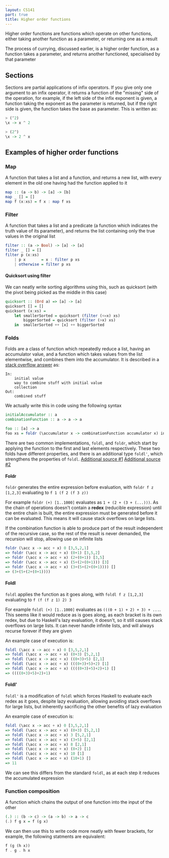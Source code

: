 ```yaml
---
layout: CS141
part: true
title: Higher order functions
---
```




Higher order functions are functions which operate on other functions, either taking another function as a parameter, or returning one as a result

The process of currying, discussed earlier, is a higher order function, as a function takes a parameter, and returns another functioned, specialised by that parameter



## Sections

Sections are partial applications of infix operators. If you give only one argument to an infix operator, it returns a function of the "missing" side of the operation, for example, if the left side of the infix exponent is given, a function taking the exponent as the parameter is returned, but if the right side is given, the function takes the base as parameter. This is written as:

```haskell
> (^2)
\x -> x ^ 2

> (2^)
\x -> 2 ^ x
```





## Examples of higher order functions

### Map

A function that takes a list and a function, and returns a new list, with every element in the old one having had the function applied to it

```haskell
map :: (a -> b) -> [a] -> [b]  
map _ [] = []  
map f (x:xs) = f x : map f xs  
```



### Filter

A function that takes a list and a predicate (a function which indicates the truth value of its parameter), and returns the list containing only the true values in the original list

```haskell
filter :: (a -> Bool) -> [a] -> [a]  
filter _ [] = []  
filter p (x:xs)   
    | p x       = x : filter p xs  
    | otherwise = filter p xs  
```

#### Quicksort using filter

We can neatly write sorting algorithms using this, such as quicksort (with the pivot being picked as the middle in this case)

```haskell
quicksort :: (Ord a) => [a] -> [a]    
quicksort [] = []    
quicksort (x:xs) =     
    let smallerSorted = quicksort (filter (<=x) xs)  
        biggerSorted = quicksort (filter (>x) xs)   
    in  smallerSorted ++ [x] ++ biggerSorted  
```



### Folds

Folds are a class of function which repeatedly reduce a list, having an accumulator value, and a function which takes values from the list elementwise, and combines them into the accumulator. It is described in a [stack overflow answer](https://stackoverflow.com/a/25150003) as:

```
In:
    initial value
    way to combine stuff with initial value
    collection
Out:
    combined stuff
```

We actually write this in code using the following syntax

```haskell
initialAccumulator :: a
combinationFunction :: a -> a -> a

foo :: [a] -> a
foo xs = foldr (\accumulator x -> combinationFunction accumulator x) initialAccumulator xs
```

There are two common implementations, `foldl`, and `foldr`, which start by applying the function to the first and last elements respectively. These two folds have different properties, and there is an additional type `foldl'`, which strengthens the properties of `foldl`. [Additional source #1](https://wiki.haskell.org/Foldr_Foldl_Foldl%27) [Additional source #2](https://wiki.haskell.org/Foldr_Foldl_Foldl%27)

#### Foldr

`foldr` generates the entire expression before evaluation, with `foldr f z [1,2,3]` evaluating to `f 1 (f 2 (f 3 z))`

For example  `foldr (+) [1..1000]` evaluates as `1 + (2 + (3 + (...)))`. As the chain of operations doesn't contain a **redex** (reducible expression) until the entire chain is built, the entire expression must be generated before it can be evaluated. This means it will cause stack overflows on large lists.

If the combination function is able to produce part of the result independent of the recursive case, so the rest of the result is never demanded, the recursion will stop, allowing use on infinite lists

```haskell
foldr (\acc x -> acc + x) 0 [3,5,2,1]
=> foldr (\acc x -> acc + x) (0+1) [3,5,2]
=> foldr (\acc x -> acc + x) (2+(0+1)) [3,5]
=> foldr (\acc x -> acc + x) (5+(2+(0+1))) [3]
=> foldr (\acc x -> acc + x) (3+(5+(2+(0+1)))) []
=> (3+(5+(2+(0+1))))
```

#### Foldl

`foldl` applies the function as it goes along, with `foldl f z [1,2,3]` evaluating to `f (f (f z 1) 2) 3`

For example `foldl (+) [1..1000]` evaluates as `(((0 + 1) + 2) + 3) + ...`. This seems like it would reduce as is goes along, as each bracket is its own redex, but due to Haskell's lazy evaluation, it doesn't, so it still causes stack overflows on large lists. It can never handle infinite lists, and will always recurse forever if they are given

An example case of execution is:

```haskell
foldl (\acc x -> acc + x) 0 [3,5,2,1]
=> foldl (\acc x -> acc + x) (0+3) [5,2,1]
=> foldl (\acc x -> acc + x) ((0+3)+5) [2,1]
=> foldl (\acc x -> acc + x) (((0+3)+5)+2) [1]
=> foldl (\acc x -> acc + x) ((((0+3)+5)+2)+1) []
=> ((((0+3)+5)+2)+1)
```

#### Foldl'

`foldl'` is a modification of `foldl` which forces Haskell to evaluate each redex as it goes, despite lazy evaluation, allowing avoiding stack overflows for large lists, but inherently sacrificing the other benefits of lazy evaluation

An example case of execution is:

```haskell
foldl (\acc x -> acc + x) 0 [3,5,2,1]
=> foldl (\acc x -> acc + x) (0+3) [5,2,1]
=> foldl (\acc x -> acc + x) 3 [5,2,1]
=> foldl (\acc x -> acc + x) (3+5) [2,1]
=> foldl (\acc x -> acc + x) 8 [2,1]
=> foldl (\acc x -> acc + x) (8+2) [1]
=> foldl (\acc x -> acc + x) 10 [1]
=> foldl (\acc x -> acc + x) (10+1) []
=> 11
```

We can see this differs from the standard `foldl`, as at each step it reduces the accumulated expression



### Function composition

A function which chains the output of one function into the input of the other

```haskell
(.) :: (b -> c) -> (a -> b) -> a -> c
(.) f g x = f (g x)
```

We can then use this to write code more neatly with fewer brackets, for example, the following statments are equivalent:

```haskell
f (g (h x))
f . g . h x
```

